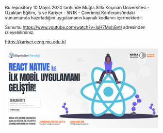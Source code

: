 Bu repository 10 Mayıs 2020 tarihinde Muğla Sıtkı Koçman Üniversitesi - Uzaktan Eğitim, İş ve Kariyer - 5N1K - Çevrimiçi Konferans'ındaki sunumumda hazırladığım uygulamanın kaynak kodlarını içermektedir.

Sunumu https://www.youtube.com/watch?v=IuH7MuhGvtI adresinden izleyebilirsiniz.

https://kariyer.ceng.mu.edu.tr/

![React Native ile İlk Mobil Uygulamanı Geliştir!](https://github.com/sercanuste/ceng-kariyer-2020-react-native/raw/master/.github/info.png)
